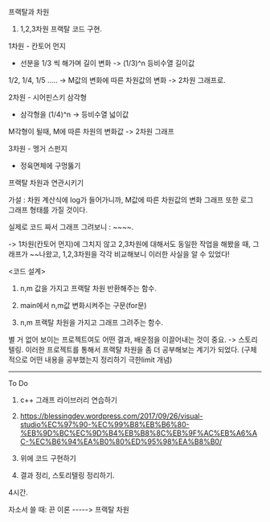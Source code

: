 프랙탈과 차원

1. 1,2,3차원 프랙탈 코드 구현.

1차원 - 칸토어 먼지
 - 선분을 1/3 씩 해가며 길이 변화 -> (1/3)^n 등비수열 길이값

1/2, 1/4, 1/5 ..... -> M값의 변화에 따른 차원값의 변화 -> 2차원 그래프로.


2차원 - 시어핀스키 삼각형
 - 삼각형을 (1/4)^n -> 등비수열 넓이값

M각형이 될때, M에 따른 차원의 변화값 -> 2차원 그래프

3차원 - 멩거 스펀지
 - 정육면체에 구멍뚫기

프랙탈 차원과 연관시키기

가설 : 차원 계산식에 log가 들어가니까, M값에 따른 차원값의 변화 그래프 또한
로그 그래프 형태를 가질 것이다.

실제로 코드 짜서 그래프 그려보니 : ~~~~.

-> 1차원(칸토어 먼지)에 그치지 않고 2,3차원에 대해서도 동일한 작업을
해봤을 때, 그래프가 ~~나왔고, 1,2,3차원을 각각 비교해보니 이러한 사실을
알 수 있었다!

<코드 설계>

1. n,m 값을 가지고 프랙탈 차원 반환해주는 함수.

2. main에서 n,m값 변화시켜주는 구문(for문)

3. n,m 프랙탈 차원을 가지고 그래프 그려주는 함수.

별 거 없어 보이는 프로젝트여도 어떤 결과, 배운점을 이끌어내는 것이 중요.
-> 스토리텔링. 이러한 프로젝트를 통해서 프랙탈 차원을 좀 더 공부해보는
계기가 되었다. (구체적으로 어떤 내용을 공부했는지 정리하기 극한limit 개념)

----------------

To Do

1. c++ 그래프 라이브러리 연습하기
2. https://blessingdev.wordpress.com/2017/09/26/visual-studio%EC%97%90-%EC%99%B8%EB%B6%80-%EB%9D%BC%EC%9D%B4%EB%B8%8C%EB%9F%AC%EB%A6%AC-%EC%B6%94%EA%B0%80%ED%95%98%EA%B8%B0/

3. 위에 코드 구현하기

4. 결과 정리, 스토리텔링 정리하기.

4시간.



자소서 쓸 때:
끈 이론 -----> 프랙탈 차원
